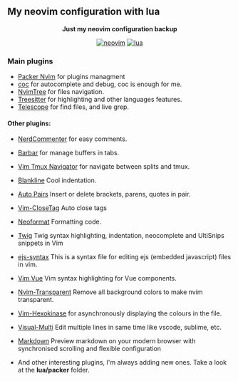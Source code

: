 ## My neovim configuration with lua

<center>

**Just my neovim configuration backup**

[![neovim](https://www.vectorlogo.zone/logos/neovimio/neovimio-ar21.svg)](https://neovim.io/)
[![lua](https://www.vectorlogo.zone/logos/lua/lua-ar21.svg)](https://neovim.io/doc/user/lua.html)

</center>

### Main plugins

- [Packer Nvim](https://github.com/wbthomason/packer.nvim "Packer") for plugins managment
- [coc](https://github.com/neoclide/coc.nvim "neoclide/coc.nvim") for autocomplete and debug, coc is enough for me.
- [NvimTree](https://github.com/kyazdani42/nvim-tree.lua "NvimTree") for files navigation.
- [Treesitter](https://github.com/nvim-treesitter/nvim-treesitter "Treesitter") for highlighting and other languages features.
- [Telescope](https://github.com/nvim-telescope/telescope.nvim "Telescope") for find files, and live grep.

#### Other plugins:

- [NerdCommenter](https://github.com/preservim/nerdcommenter "NerdCommenter") for easy comments.
- [Barbar](https://github.com/romgrk/barbar.nvim "Barbar") for manage buffers in tabs.
- [Vim Tmux Navigator](https://github.com/christoomey/vim-tmux-navigator "Vim Tmux Navigator") for navigate between splits and tmux.
- [Blankline](https://github.com/lukas-reineke/indent-blankline.nvim "Blankline") Cool indentation.
- [Auto Pairs](https://github.com/jiangmiao/auto-pairs "Auto Pairs") Insert or delete brackets, parens, quotes in pair.
- [Vim-CloseTag](https://github.com/alvan/vim-closetag "Vim-CloseTag") Auto close tags
- [Neoformat](https://github.com/sbdchd/neoformat "Neoformat") Formatting code.
- [Twig](https://github.com/nelsyeung/twig.vim "Twig") Twig syntax highlighting, indentation, neocomplete and UltiSnips snippets in Vim
- [ejs-syntax](https://github.com/nikvdp/ejs-syntax "eje-syntax") This is a syntax file for editing ejs (embedded javascript) files in vim.
- [Vim Vue](https://github.com/posva/vim-vue "Vim Vue") Vim syntax highlighting for Vue components.
- [Nvim-Transparent](https://github.com/xiyaowong/nvim-transparent "Nvim-Transparent") Remove all background colors to make nvim transparent.
- [Vim-Hexokinase](https://github.com/RRethy/vim-hexokinase, "Vim-Hexokinase") for asynchronously displaying the colours in the file.
- [Visual-Multi](https://github.com/mg979/vim-visual-multi, "Visual-Multi") Edit multiple lines in same time like vscode, sublime, etc.
- [Markdown](https://github.com/iamcco/markdown-preview.nvim "Markdown") Preview markdown on your modern browser with synchronised scrolling and flexible configuration

- And other interesting plugins, I'm always adding new ones. Take a look at the **lua/packer** folder.
